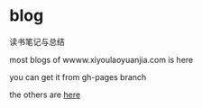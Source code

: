 blog
========

读书笔记与总结


most blogs of wwww.xiyoulaoyuanjia.com  is here 

you can get it from gh-pages branch

the others are [here](https://github.com/xiyoulaoyuanjia/blog/wiki/_pages)
